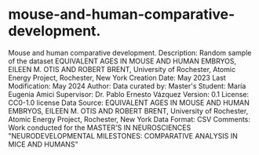 # mouse-and-human-comparative-development.
Mouse and human comparative development.
Description: Random sample of the dataset EQUIVALENT AGES IN MOUSE AND HUMAN EMBRYOS, EILEEN M. OTIS AND ROBERT BRENT, University of Rochester, Atomic Energy Project, Rochester, New York
Creation Date: May 2023
Last Modification: May 2024
Author: Data curated by:
Master's Student: María Eugenia Amici
Supervisor: Dr. Pablo Ernesto Vázquez
Version: 0.1
License: CC0-1.0 license
Data Source: EQUIVALENT AGES IN MOUSE AND HUMAN EMBRYOS, EILEEN M. OTIS AND ROBERT BRENT, University of Rochester, Atomic Energy Project, Rochester, New York
Data Format: CSV
Comments: Work conducted for the MASTER'S IN NEUROSCIENCES "NEURODEVELOPMENTAL MILESTONES: COMPARATIVE ANALYSIS IN MICE AND HUMANS"
